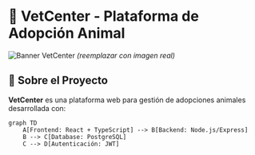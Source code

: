 # 🐾 VetCenter - Plataforma de Adopción Animal

![Banner VetCenter](https://via.placeholder.com/1200x400?text=VetCenter+Banner) *(reemplazar con imagen real)*

## 🌟 Sobre el Proyecto
**VetCenter** es una plataforma web para gestión de adopciones animales desarrollada con:

```mermaid
graph TD
    A[Frontend: React + TypeScript] --> B[Backend: Node.js/Express]
    B --> C[Database: PostgreSQL]
    C --> D[Autenticación: JWT]
